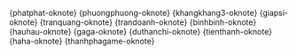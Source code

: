 {phatphat-oknote}  {phuongphuong-oknote} {khangkhang3-oknote} {giapsi-oknote} {tranquang-oknote} {trandoanh-oknote} {binhbinh-oknote} {hauhau-oknote} {gaga-oknote} {duthanchi-oknote} {tienthanh-oknote} {haha-oknote} {thanhphagame-oknote}

